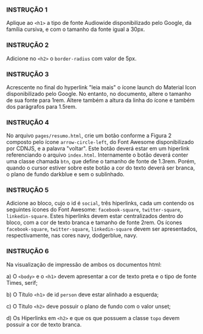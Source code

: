 ### INSTRUÇÃO 1
Aplique ao `<h1>` a tipo de fonte Audiowide disponibilizado pelo Google, da família cursiva, e com o tamanho da fonte igual a 30px.

### INSTRUÇÃO 2
Adicione no `<h2>` o `border-radius` com valor de 5px.

### INSTRUÇÃO 3
Acrescente no final do hyperlink "leia mais" o ícone launch do Material Icon disponibilizado pelo Google. No entanto, no documento, altere o tamanho de sua fonte para 1rem. Altere também a altura da linha do ícone e também dos parágrafos para 1.5rem.

### INSTRUÇÃO 4
No arquivo `pages/resumo.html`, crie um botão conforme a Figura 2 composto pelo ícone `arrow-circle-left`, do Font Awesome disponibilizado por CDNJS, e a palavra "voltar". Este botão deverá estar em um hiperlink referenciando o arquivo `index.html`. Internamente o botão deverá conter uma classe chamada `btn`, que define o tamanho de fonte de 1.3rem. Porém, quando o cursor estiver sobre este botão a cor do texto deverá ser branca, o plano de fundo darkblue e sem o sublinhado.

### INSTRUÇÃO 5
Adicione ao bloco, cujo o id é `social`, três hiperlinks, cada um contendo os seguintes ícones do Font Awesome: `facebook-square`, `twitter-square`, `linkedin-square`. Estes hiperlinks devem estar centralizados dentro do bloco, com a cor de texto branca e tamanho de fonte 2rem. Os ícones `facebook-square`, `twitter-square`, `linkedin-square` devem ser apresentados, respectivamente, nas cores navy, dodgerblue, navy.

### INSTRUÇÃO 6
Na visualização de impressão de ambos os documentos html:

a) O `<body>` e o `<h1>` devem apresentar a cor de texto preta e o tipo de fonte Times, serif;

b) O Título `<h1>` de id `person` deve estar alinhado a esquerda;

c) O Título `<h2>` deve possuir o plano de fundo com o valor unset;

d) Os Hiperlinks em `<h2>` e que os que possuem a classe `topo` devem possuir a cor de texto branca.
